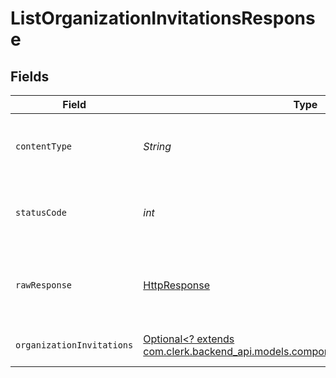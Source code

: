 # ListOrganizationInvitationsResponse


## Fields

| Field                                                                                                                                     | Type                                                                                                                                      | Required                                                                                                                                  | Description                                                                                                                               |
| ----------------------------------------------------------------------------------------------------------------------------------------- | ----------------------------------------------------------------------------------------------------------------------------------------- | ----------------------------------------------------------------------------------------------------------------------------------------- | ----------------------------------------------------------------------------------------------------------------------------------------- |
| `contentType`                                                                                                                             | *String*                                                                                                                                  | :heavy_check_mark:                                                                                                                        | HTTP response content type for this operation                                                                                             |
| `statusCode`                                                                                                                              | *int*                                                                                                                                     | :heavy_check_mark:                                                                                                                        | HTTP response status code for this operation                                                                                              |
| `rawResponse`                                                                                                                             | [HttpResponse<InputStream>](https://docs.oracle.com/en/java/javase/11/docs/api/java.net.http/java/net/http/HttpResponse.html)             | :heavy_check_mark:                                                                                                                        | Raw HTTP response; suitable for custom response parsing                                                                                   |
| `organizationInvitations`                                                                                                                 | [Optional<? extends com.clerk.backend_api.models.components.OrganizationInvitations>](../../models/components/OrganizationInvitations.md) | :heavy_minus_sign:                                                                                                                        | A list of organization invitations                                                                                                        |